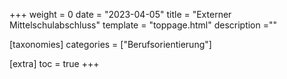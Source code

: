 +++
weight = 0
date = "2023-04-05"
title = "Externer Mittelschulabschluss"
template = "toppage.html"
description =""

[taxonomies]
categories = ["Berufsorientierung"]

[extra]
toc = true
+++